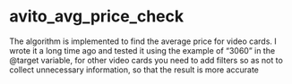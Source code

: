# avito_avg_price_check
The algorithm is implemented to find the average price for video cards. I wrote it a long time ago and tested it using the example of “3060” in the @target variable, for other video cards you need to add filters so as not to collect unnecessary information, so that the result is more accurate
